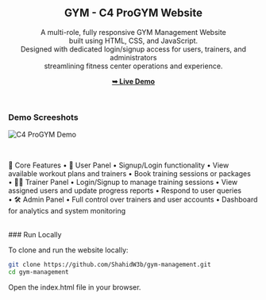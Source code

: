 <div align="center">
  
 

  <h2 align="center">GYM - C4 ProGYM Website</h2>

A multi-role, fully responsive GYM Management Website <br> built using HTML, CSS, and JavaScript. <br> 
Designed with dedicated login/signup access for users, trainers, and administrators <br> 
streamlining fitness center operations and experience.

  <a href="https://gym-opal-one-11.vercel.app/"><strong>➥ Live Demo</strong></a>

</div>

<br />

### Demo Screeshots

![C4 ProGYM Demo](gym.jog "Gym Image")

<br> 

🧩 Core Features
	•	👤 User Panel
	•	Signup/Login functionality
	•	View available workout plans and trainers
	•	Book training sessions or packages 
    <br>
	•	🧑‍🏫 Trainer Panel
	•	Login/Signup to manage training sessions
	•	View assigned users and update progress reports
	•	Respond to user queries
    <br> 
	•	🛠️ Admin Panel
	•	Full control over trainers and user accounts
	•	Dashboard for analytics and system monitoring

<br> 
### Run Locally

To clone and run the website locally:

```bash
git clone https://github.com/ShahidW3b/gym-management.git
cd gym-management
```
Open the index.html file in your browser. 
